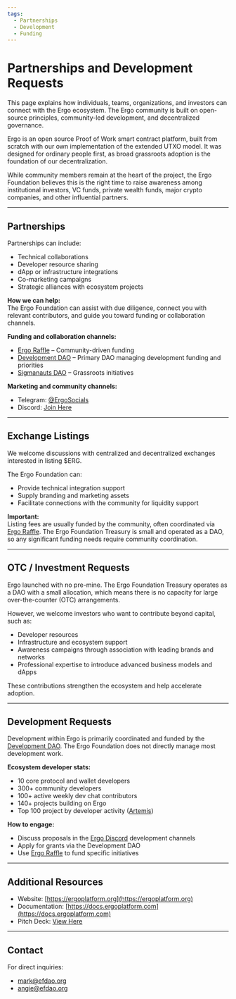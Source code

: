 ```yaml
---
tags:
  - Partnerships
  - Development
  - Funding
---
```

# Partnerships and Development Requests

This page explains how individuals, teams, organizations, and investors can connect with the Ergo ecosystem. The Ergo community is built on open-source principles, community-led development, and decentralized governance.

Ergo is an open source Proof of Work smart contract platform, built from scratch with our own implementation of the extended UTXO model. It was designed for ordinary people first, as broad grassroots adoption is the foundation of our decentralization.

While community members remain at the heart of the project, the Ergo Foundation believes this is the right time to raise awareness among institutional investors, VC funds, private wealth funds, major crypto companies, and other influential partners.

---

## Partnerships

Partnerships can include:

- Technical collaborations
- Developer resource sharing
- dApp or infrastructure integrations
- Co-marketing campaigns
- Strategic alliances with ecosystem projects

**How we can help:**  
The Ergo Foundation can assist with due diligence, connect you with relevant contributors, and guide you toward funding or collaboration channels.  

**Funding and collaboration channels:**
- [Ergo Raffle](https://ergoraffle.com) – Community-driven funding  
- [Development DAO](https://app.paideia.im/devdao) – Primary DAO managing development funding and priorities  
- [Sigmanauts DAO](https://app.paideia.im/sigmanauts) – Grassroots initiatives

**Marketing and community channels:**
- Telegram: [@ErgoSocials](https://t.me/ErgoSocials)  
- Discord: [Join Here](https://discord.gg/TBFXMzha7X)

---

## Exchange Listings

We welcome discussions with centralized and decentralized exchanges interested in listing $ERG.  

The Ergo Foundation can:

- Provide technical integration support
- Supply branding and marketing assets
- Facilitate connections with the community for liquidity support

**Important:**  
Listing fees are usually funded by the community, often coordinated via [Ergo Raffle](https://ergoraffle.com). The Ergo Foundation Treasury is small and operated as a DAO, so any significant funding needs require community coordination.

---

## OTC / Investment Requests

Ergo launched with no pre-mine. The Ergo Foundation Treasury operates as a DAO with a small allocation, which means there is no capacity for large over-the-counter (OTC) arrangements.  

However, we welcome investors who want to contribute beyond capital, such as:

- Developer resources  
- Infrastructure and ecosystem support  
- Awareness campaigns through association with leading brands and networks  
- Professional expertise to introduce advanced business models and dApps  

These contributions strengthen the ecosystem and help accelerate adoption.

---

## Development Requests

Development within Ergo is primarily coordinated and funded by the [Development DAO](https://app.paideia.im/devdao). The Ergo Foundation does not directly manage most development work.  

**Ecosystem developer stats:**

- 10 core protocol and wallet developers  
- 300+ community developers  
- 100+ active weekly dev chat contributors  
- 140+ projects building on Ergo  
- Top 100 project by developer activity ([Artemis](https://artemis.xyz))

**How to engage:**
- Discuss proposals in the [Ergo Discord](https://discord.gg/TBFXMzha7X) development channels  
- Apply for grants via the Development DAO  
- Use [Ergo Raffle](https://ergoraffle.com) to fund specific initiatives

---

## Additional Resources

- Website: [https://ergoplatform.org](https://ergoplatform.org)  
- Documentation: [https://docs.ergoplatform.com](https://docs.ergoplatform.com)  
- Pitch Deck: [View Here](https://docs.google.com/presentation/d/e/2PACX-1vRKsXBoOE7llTGjsh5c_FfU3cLw3DRtsPs4d4iS6OeoAJIbjTGS6uXpofPirRYvK58aKde5j1yqAiFV/pub?start=false&loop=false&delayms=3000)  

---

## Contact

For direct inquiries:  
- mark@efdao.org  
- angie@efdao.org
